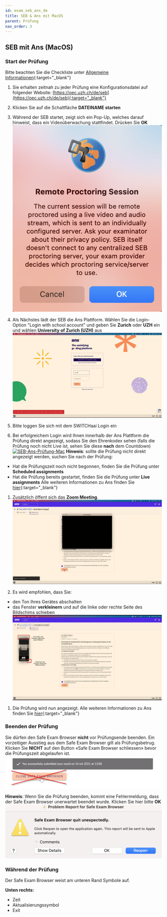 ```yaml
---
id: exam_seb_ans_de
title: SEB & Ans mit MacOS
parent: Prüfung
nav_order: 3
---
```


## SEB mit Ans (MacOS)

### Start der Prüfung
Bitte beachten Sie die Checkliste unter [Allgemeine Informationen](https://uzh-oec.github.io/seb/exam_general_de.html){:target="_blank"}

1. Sie erhalten zeitnah zu jeder Prüfung eine Konfigurationsdatei auf folgender Website: [https://oec.uzh.ch/de/seb](https://oec.uzh.ch/de/seb){:target="_blank"}

1. Klicken Sie auf die Schaltfläche **DATEINAME starten**

1. Während der SEB startet, zeigt sich ein Pop-Up, welches darauf hinweist, dass ein Videoüberwachung stattfindet. Drücken Sie **OK**       
[![SEB-Ans-start-Mac](assets/SEB_Ans_remoteproctoring_mac.png)](assets/SEB_Ans_remoteproctoring_mac.png)

1. Als Nächstes lädt der SEB die Ans Plattform. Wählen Sie die Login-Option "Login with school account" und geben Sie **Zurich** oder **UZH** ein und wählen **University of Zurich (UZH)** aus
[![SEB-Ans-login-Mac](assets/SEB_Ans_login_mac.png)](assets/SEB_Ans_login_mac.png)

1. Bitte loggen Sie sich mit dem SWITCHaai Login ein

1. Bei erfolgreichem Login wird Ihnen innerhalb der Ans Plattform  die Prüfung direkt angezeigt, sodass Sie den Ehrenkodex sehen (falls die Prüfung noch nicht Live ist, sehen Sie diese **nach** dem Countdown)
[![SEB-Ans-Prüfung-Mac](assets/SEB_Ans_Prüfung_mac.png)](assets/SEB_Ans_Prüfung_mac.png)
**Hinweis**: sollte die Prüfung nicht direkt angezeigt werden, suchen Sie nach der Prüfung:
* Hat die Prüfungszeit noch nicht begonnen, finden Sie die Prüfung unter **Scheduled assignments**
* Hat die Prüfung bereits gestartet, finden Sie die Prüfung unter **Live assignments**
Alle weiteren Informationen zu Ans finden Sie [hier](https://uzh-oec.github.io/ans/exam-navigation-de.html){:target="_blank"}

1. Zusätzlich öffent sich das **Zoom Meeting**. 
[![SEB-Ans-Zoom-Mac](assets/SEB_Ans_Zoom_mac.png)](assets/SEB_Ans_Zoom_mac.png)

1. Es wird empfohlen, dass Sie:
* den Ton Ihres Gerätes abschalten
* das Fenster **verkleinern** und auf die linke oder rechte Seite des Bildschims schieben
[![SEB-Ans-Zoom-Mac](assets/SEB_Ans_Zoom_minimize_mac.png)](assets/SEB_Ans_Zoom_minimize_mac.png)

1. Die Prüfung wird nun angezeigt.
Alle weiteren Informationen zu Ans finden Sie [hier](https://uzh-oec.github.io/ans/exam-navigation-de.html){:target="_blank"}

### Beenden der Prüfung
 
Sie dürfen den Safe Exam Browser **nicht** vor Prüfungsende beenden. Ein vorzeitiger Ausstieg aus dem Safe Exam Browser gilt als Prüfungsbetrug. Klicken Sie **NICHT** auf den Button «Safe Exam Browser schliessen» bevor die Prüfungszeit abgelaufen ist.
[![SEB-Ans-QuitBrowser](assets/SEB_Ans_donotquit.png)](assets/SEB_Ans_donotquit.png)

**Hinweis**: Wenn Sie die Prüfung beenden, kommt eine Fehlermeldung, dass der Safe Exam Browser unerwartet beendet wurde. Klicken Sie hier bitte **OK**
[![SEB-Ans-Error-Mac](assets/SEB_Ans_postquit_mac.png)](assets/SEB_Ans_postquit_mac.png)


### Während der Prüfung

Der Safe Exam Browser weist am unteren Rand Symbole auf.

**Unten rechts:**
* Zeit
* Aktualisierungssymbol
* Exit



